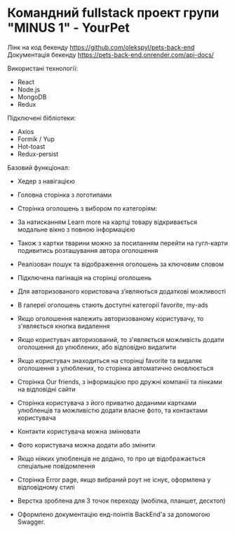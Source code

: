 # Командний fullstack проект групи "MINUS 1" - YourPet

Лінк на код бекенду https://github.com/olekspyl/pets-back-end Документація
бекенду https://pets-back-end.onrender.com/api-docs/

Використані технології:

- React
- Node.js
- MongoDB
- Redux

Підключені бібліотеки:

- Axios
- Formik / Yup
- Hot-toast
- Redux-persist


Базовий функціонал:

- Хедер з навігацією
- Головна сторінка з логотипами

- Сторінка оголошень з вибором по категоріям:
- За натисканням Learn more на картці товару відкривається модальне вікно з
  повною інформацією
- Також з картки тварини можно за посиланням перейти на гугл-карти подивитись
  розташування автора оголошення
- Реалізован пошук та відображення оголошень за ключовим словом
- Підключена пагінація на сторінці оголошень

- Для авторизованого користовача з’являються додаткові можливості
- В галереї оголошень стають доступні категорії favorite, my-ads
- Якщо оголошення належить авторизованому користувачу, то з'являється кнопка
  видалення
- Якщо користувач авторизований, то з'являється можливість додати оголошення до
  улюблених, або відповідно видалити
- Якщо користувач знаходиться на сторінці favorite та видаляє оголошення з
  улюблених, то сторінка автоматично оновлюється

- Сторінка Our friends, з інформацією про дружні компанії та лінками на
  відповідні сайти

- Сторінка користувача з його приватно доданими картками улюбленців та
  можливістю додати власне фото, та контактами користувача
- Контакти користувача можна змінювати
- Фото користувача можна додати або змінити
- Якщо ніяких улюбленців не додано, то про це відображається спеціальне
  повідомлення

- Сторінка Error page, якщо вибраний роут не існує, оформлена у відповідному
  стилі

- Верстка зроблена для 3 точок переходу (мобілка, планшет, десктоп)

- Оформлено документацію енд-поінтів BackEnd'a за допомогою Swagger.
